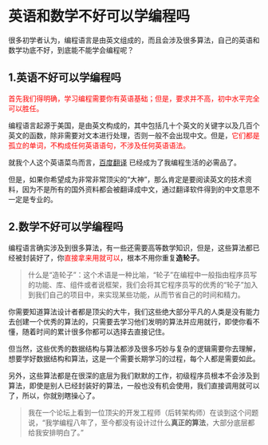 # 英语和数学不好可以学编程吗

很多初学者认为，编程语言是由英文组成的，而且会涉及很多算法，自己的英语和数学功底不好，到底能不能学会编程呢？

## 1.英语不好可以学编程吗

<font color='red'>首先我们得明确，学习编程需要你有英语基础；但是，要求并不高，初中水平完全可以胜任。</font>

编程语言起源于美国，是由英文构成的，其中包括几十个英文的关键字以及几百个英文的函数，除非需要对文本进行处理，否则一般不会出现中文。但是，<font color='red'>它们都是孤立的单词，不构成任何英语语句，不涉及任何英语语法。</font>

就我个人这个英语菜鸟而言，[百度翻译](https://fanyi.baidu.com/#zh/en/) 已经成为了我编程生活的必需品了。

但是，如果你希望成为非常非常顶尖的“大神”，那么肯定是要阅读英文的技术资料，因为不是所有的国外资料都会被翻译成中文，通过翻译软件得到的中文意思不一定是专业的。

## 2.数学不好可以学编程吗

编程语言确实涉及到很多算法，有一些还需要高等数学知识，但是，这些算法都已经被封装好了，你<font color='red'>直接拿来用就可以</font>，根本不用你重复**造轮子**。

> 什么是“造轮子”：这个术语是一种比喻，“轮子”在编程中一般指由程序员写的功能、库、组件或者说框架，我们会将其它程序员写的优秀的“轮子”加入到我们自己的项目中，来实现某些功能，从而节省自己的时间和精力。

你需要知道算法设计者都是顶尖的大牛，我们这些绝大部分平凡的人类是没有能力去创建一个优秀的算法的，只需要去学习他们发明的算法并应用就行，即使你看不懂，随着时间的累计很多你都可以选择去直接记住。

但当然，这些优秀的数据结构与算法都涉及很多巧妙与复杂的逻辑需要你去理解，想要学好数据结构和算法，这是一个需要长期学习的过程，每个人都是需要如此。

另外，这些算法都是在很深的底层为我们默默的工作，初级程序员根本不会涉及到算法，即使是别人已经封装好的算法，一般也没有机会使用，我们直接调用就可以了，所以，你就别瞎操心了。

> 我在一个论坛上看到一位顶尖的开发工程师（后转架构师）在谈到这个问题说，“我学编程八年了，至今都没有设计过什么**真正的算法**，大部分底层都给我安排明白了。”